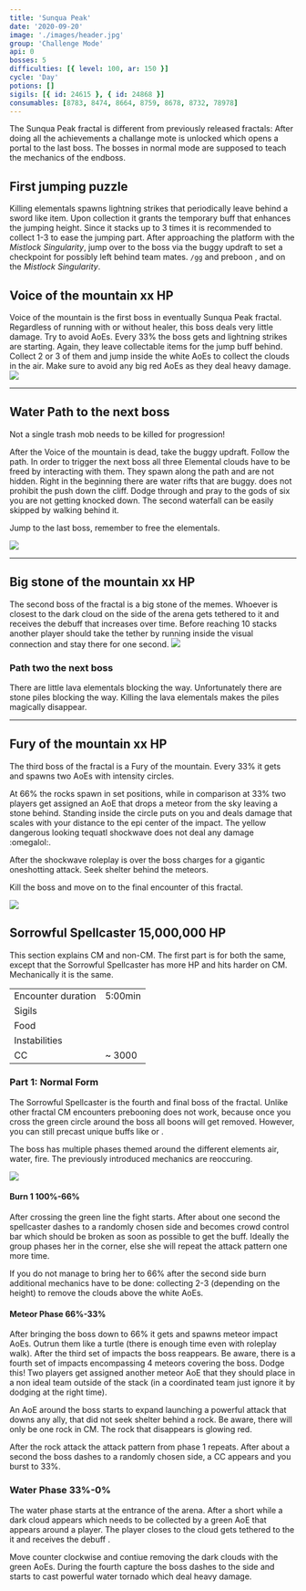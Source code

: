 ```yaml
---
title: 'Sunqua Peak'
date: '2020-09-20'
image: './images/header.jpg'
group: 'Challenge Mode'
api: 0
bosses: 5
difficulties: [{ level: 100, ar: 150 }]
cycle: 'Day'
potions: []
sigils: [{ id: 24615 }, { id: 24868 }]
consumables: [8783, 8474, 8664, 8759, 8678, 8732, 78978]
---
```


The Sunqua Peak fractal is different from previously released fractals: After doing all the achievements a challange mote is unlocked which opens a portal to the last boss. The bosses in normal mode are supposed to teach the mechanics of the endboss. 

## First jumping puzzle 
Killing elementals spawns lightning strikes that periodically leave behind a sword like item. Upon collection it grants the temporary buff <Uncategorized name="chargedleap"/> that enhances the jumping height. Since it stacks up to 3 times it is recommended to collect 1-3 to ease the jumping part. After approaching the platform with the *Mistlock Singularity*, jump over to the boss via the buggy updraft to set a checkpoint for possibly left behind team mates. `/gg` and preboon <Boon name="Might"/>, <Boon name="Quickness"/> and <Boon name="Alacrity"/> on the *Mistlock Singularity*.


## Voice of the mountain <Label>xx HP</Label>

<Grid>
<GridItem sm="7">
Voice of the mountain is the first boss in eventually Sunqua Peak fractal. Regardless of running with or without healer, this boss deals very little damage. Try to avoid AoEs. Every 33% the boss gets <Effect name="Invulnerability"/> and lightning strikes are starting. Again, they leave collectable items for the jump buff behind. Collect 2 or 3 of them and jump inside the white AoEs to collect the clouds in the air. Make sure to avoid any big red AoEs as they deal heavy damage. 
</GridItem>

<GridItem sm="5">
<Image src="./images/skorvald.jpg" caption="Voice of the mountain"/>
</GridItem>
</Grid>

---

## Water Path to the next boss

<Grid>
<GridItem sm="8">
<Message>
Not a single trash mob needs to be killed for progression! 
</Message>

After the Voice of the mountain is dead, take the buggy updraft. Follow the path. In order to trigger the next boss all three Elemental clouds have to be freed by interacting with them. They spawn along the path and are not hidden. Right in the beginning there are water rifts that are buggy. <Boon name="Stability"/> does not prohibit the push down the cliff. Dodge through and pray to the gods of six you are not getting knocked down. The second waterfall can be easily skipped by walking behind it. 

Jump to the last boss, remember to free the elementals.

</GridItem>

<GridItem sm="4">

<Image src="./images/way_to_artsariiv.jpg" caption="The way to the stone of the mountain"/>

</GridItem>

</Grid>

---

## Big stone of the mountain <Label>xx HP</Label>

<Grid>
<GridItem sm="8">
The second boss of the fractal is a big stone of the memes. Whoever is closest to the dark cloud on the side of the arena gets tethered to it and receives the debuff <Uncategorized name="tidalbargain"/> that increases over time. Before reaching 10 stacks another player should take the tether by running inside the visual connection and stay there for one second.
</GridItem>

<GridItem sm="4">

<Image src="./images/artsariiv.jpg" caption="The stone of the mountain: The second boss"/>

</GridItem>

</Grid>


### Path two the next boss

There are little lava elementals blocking the way. Unfortunately there are stone piles blocking the way. Killing the lava elementals makes the piles magically disappear. 

---


## Fury of the mountain <Label>xx HP</Label>

<Grid>
<GridItem sm="8">
The third boss of the fractal is a Fury of the mountain. Every 33% it gets <Effect name="Invulnerability"/> and spawns two AoEs with intensity circles. 

At 66% the rocks spawn in set positions, while in comparison at 33% two players get assigned an AoE that drops a meteor from the sky leaving a stone behind. Standing inside the circle puts <Condition name="Burning"/> on you and deals damage that scales with your distance to the epi center of the impact. The yellow dangerous looking tequatl shockwave does not deal any damage :omegalol:. 

After the shockwave roleplay is over the boss charges for a gigantic oneshotting attack. Seek shelter behind the meteors. 

Kill the boss and move on to the final encounter of this fractal.
</GridItem>

<GridItem sm="4">

<Image src="./images/artsariiv.jpg" caption="Fury of the mountain: The second boss"/>

</GridItem>

</Grid>

## Sorrowful Spellcaster <Item id="50082" disableText/><Label>15,000,000 HP</Label>

This section explains CM and non-CM. The first part is for both the same, except that the Sorrowful Spellcaster has more HP and hits harder on CM. Mechanically it is the same. 

|                    |                                                                         |
| ------------------ | ----------------------------------------------------------------------- |
| Encounter duration | 5:00min                                                                 |
| Sigils             | <Item name="Impact"/> <Item name="Night"/>                              |
| Food               | <Item id="41569"/> <Item name="superiorsharpeningstone"/> |
| Instabilities      | <Instability name="No Pain, No Gain"/> <Instability name="Boon Overload"/> <Instability name="Vengeance"/> |
| CC                 | ~ 3000                                                                    |

### Part 1: Normal Form

<Grid>
<GridItem sm="8">
The Sorrowful Spellcaster is the fourth and final boss of the fractal. Unlike other fractal CM encounters prebooning does not work, because once you cross the green circle around the boss all boons will get removed. However, you can still precast unique buffs like <Skill name="Bane Signet"/> or <Skill name="One Wolf Pack"/>. 

The boss has multiple phases themed around the different elements air, water, fire. The previously introduced mechanics are reoccuring.

</GridItem>
<GridItem sm="4">
<Image src="./images/arkk.jpg" caption="Arkk: The final boss"/>
</GridItem>
</Grid>

#### Burn 1 <Label>100%-66%</Label>
After crossing the green line the fight starts. After about one second the spellcaster dashes to a randomly chosen side and becomes crowd control bar which should be broken as soon as possible to get the <Effect name="Exposed"/> buff. Ideally the group phases her in the corner, else she will repeat the attack pattern one more time. 

If you do not manage to bring her to 66% after the second side burn additional mechanics have to be done: collecting 2-3 <Uncategorized name="chargedleap"/> (depending on the height) to remove the clouds above the white AoEs. 

#### Meteor Phase <Label>66%-33%</Label>
After bringing the boss down to 66% it gets <Effect name="Invulnerability"/> and spawns meteor impact AoEs. Outrun them like a turtle (there is enough time even with roleplay walk). After the third set of impacts the boss reappears. Be aware, there is a fourth set of impacts encompassing 4 meteors covering the boss. Dodge this! Two players get assigned another meteor AoE that they should place in a non ideal team outside of the stack (in a coordinated team just ignore it by dodging at the right time). 

An AoE around the boss starts to expand launching a powerful attack that downs any ally, that did not seek shelter behind a rock. Be aware, there will only be one rock in CM. The rock that disappears is glowing red. 

After the rock attack the attack pattern from phase 1 repeats. After about a second the boss dashes to a randomly chosen side, a CC appears and you burst to 33%. 

### Water Phase <Label>33%-0%</Label>
The water phase starts at the entrance of the arena. After a short while a dark cloud appears which needs to be collected by a green AoE that appears around a player. The player closes to the cloud gets tethered to the it and receives the debuff <Uncategorized name="tidalbargain"/>.

Move counter clockwise and contiue removing the dark clouds with the green AoEs. During the fourth capture the boss dashes to the side and starts to cast powerful water tornado which deal heavy damage. 
